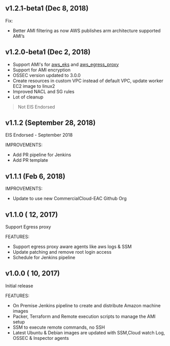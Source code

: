 ## v1.2.1-beta1 (Dec 8, 2018)
Fix:
* Better AMI filtering as now AWS publishes arm architecture supported AMI’s

## v1.2.0-beta1 (Dec 2, 2018)

* Support AMI's for [aws_eks](https://github.optum.com/CommercialCloud-EAC/aws_eks) and [aws_egress_proxy](https://github.optum.com/CommercialCloud-EAC/aws_egress_proxy)
* Support for AMI encryption 
* OSSEC version updated to 3.0.0
* Create resources in custom VPC instead of default VPC, update worker EC2 image to linux2 
* Improved NACL and SG rules
* Lot of cleanup

> Not EIS Endorsed

## v1.1.2 (September 28, 2018)

EIS Endorsed - September 2018

IMPROVEMENTS:
* Add PR pipeline for Jenkins
* Add PR template

## v1.1.1 (Feb 6, 2018)

IMPROVEMENTS:
* Update to use new CommercialCloud-EAC Github Org

## v1.1.0 ( 12, 2017)
Support Egress proxy

FEATURES:
* Support egress proxy aware agents like aws logs & SSM 
* Update patching and remove root login access 
* Schedule for Jenkins pipeline


## v1.0.0 ( 10, 2017)
Initial release

FEATURES:
* On Premise Jenkins pipeline to create and distribute Amazon machine images
* Packer, Terraform and Remote execution scripts to manage the AMI setup 
* SSM to execute remote commands, no SSH
* Latest Ubuntu & Debian images are updated with SSM,Cloud watch Log, OSSEC & Inspector agents
